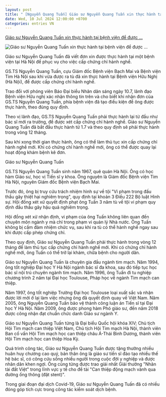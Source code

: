 ```yaml
---
layout: post
title: " [Nguyễn Quang Tuấn] Giáo sư Nguyễn Quang Tuấn xin thực hành tại bệnh viện để được ..."
date: Wed, 10 Jul 2024 12:00:00 +0700
categories: entries VN
---
```

[Giáo sư Nguyễn Quang Tuấn xin thực hành tại bệnh viện để được ...](https://daibieunhandan.vn/suc-khoe/giao-su-nguyen-quang-tuan-xin-thuc-hanh-tai-benh-vien-de-duoc-cap-giay-phep-hanh-nghe-i380031/)

![Giáo sư Nguyễn Quang Tuấn xin thực hành tại bệnh viện để được ...](https://img.daibieunhandan.vn/Files/Images/2024/07/10/1_20211021182108-1720589239638.jpeg)

Giáo sư Nguyễn Quang Tuấn đã viết đơn xin được thực hành tại một bệnh viện tại Hà Nội để phục vụ cho việc cấp chứng chỉ hành nghề.

GS.TS Nguyễn Quang Tuấn, cựu Giám đốc Bệnh viện Bạch Mai và Bệnh viện Tim Hà Nội sau khi vừa được ra tù đã xin thực hành tại Bệnh viện Hữu Nghị (Hà Nội), để được cấp chứng chỉ hành nghề.

Trao đổi với phóng viên Báo Đại biểu Nhân dân sáng ngày 10.7, lãnh đạo Bệnh viện Hữu nghị xác nhận thông tin trên và cho biết khi nhận đơn của GS.TS Nguyễn Quang Tuấn, phía bệnh viện đã tạo điều kiện để ông được thực hành, theo đúng quy định.

Theo vị lãnh đạo, GS.TS Nguyễn Quang Tuấn phải thực hành lại từ đầu như bác sĩ mới ra trường, để được xét cấp chứng chỉ hành nghề. Giáo sư Nguyễn Quang Tuấn đã bắt đầu thực hành từ 1.7 và theo quy định sẽ phải thực hành trong vòng 12 tháng.

Sau khi xong thời gian thực hành, ông có thể làm thủ tục xin cấp chứng chỉ hành nghề mới. Khi có chứng chỉ hành nghề mới, ông có thể được quay lại hoạt động khám bệnh kê đơn.

Giáo sư Nguyễn Quang Tuấn

GS.TS Nguyễn Quang Tuấn sinh năm 1967, quê quán Hà Nội. Ông có học hàm Giáo sư, học vị Tiến sĩ y khoa. Ông nguyên là Giám đốc Bệnh viện Tim Hà Nội, nguyên Giám đốc Bệnh viện Bạch Mai.

Trước đó, ông bị truy cứu trách nhiệm hình sự về tội "Vi phạm trong đấu thầu gây thiệt hại nghiêm trọng", quy định tại khoản 3 Điều 222 Bộ luật Hình sự. Hội đồng xét xử quyết định phạt ông Tuấn 3 năm tù về tội vi phạm quy định đấu thầu gây hậu quả nghiêm trọng.

Hội đồng xét xử nhận định, vi phạm của ông Tuấn không liên quan đến chuyên môn ngành y mà chỉ trong phạm vi quản lý Nhà nước. Ông Tuấn không bị cấm đảm nhiệm chức vụ, sau khi ra tù có thể hành nghề ngay sau khi được cấp phép chứng chỉ.

Theo quy định, Giáo sư Nguyễn Quang Tuấn phải thực hành trong vòng 12 tháng để làm thủ tục cấp chứng chỉ hành nghề mới. Khi có chứng chỉ hành nghề mới, ông Tuấn có thể trở lại khám, chữa bệnh cho người dân.

Giáo sư Nguyễn Quang Tuấn là chuyên gia đầu ngành tim mạch. Năm 1994, ông tốt nghiệp Đại học Y Hà Nội ngành bác sĩ đa khoa, sau đó tiếp tục học bác sĩ nội trú chuyên ngành tim mạch. Năm 1996, ông Tuấn đi tu nghiệp chương trình 2 năm tại Đại học Toulouse, Pháp học về ngành Tim mạch can thiệp.

Năm 1997, ông tốt nghiệp Trường Đại học Toulouse loại xuất sắc và nhận được lời mời ở lại làm việc nhưng ông đã quyết định quay về Việt Nam. Năm 2005, ông Nguyễn Quang Tuấn bảo vệ thành công luận án Tiến sĩ tại Đại học Y Hà Nội. Năm 2009, ông được phong hàm Phó giáo sư, đến năm 2018 được công nhận đạt chuẩn chức danh Giáo sư ngành Y.

Giáo sư Nguyễn Quang Tuấn từng là Đại biểu Quốc hội khóa XIV; Chủ tịch Hội Tim mạch can thiệp Việt Nam, Chủ tịch Hội Tim mạch Hà Nội, thành viên Ban cố vấn Hội Tim mạch học can thiệp châu Á-Thái Bình Dương, thành viên Hội Tim mạch học can thiệp Hoa Kỳ.

Quá trình công tác, Giáo sư Nguyễn Quang Tuấn được tặng thưởng nhiều huân huy chương cao quý, bản thân ông là giáo sư tiến sĩ đào tạo nhiều thế hệ bác sĩ, có công cứu sống nhiều người trong cuộc đời y nghiệp và được nhân dân khen ngợi. Ông cũng từng được trao giải nhất Giải thưởng "Nhân tài đất Việt" trong lĩnh vực y tế cho đề tài "Can thiệp động mạch vành qua đường ống thông (đặt stent)".

Trong giai đoạn đại dịch Covid-19, Giáo sư Nguyễn Quang Tuấn đã có nhiều đóng góp tích cực trong công tác kiểm soát dịch bệnh.

